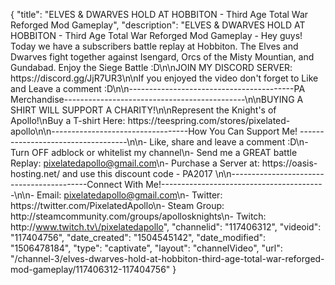 {
    "title": "ELVES & DWARVES HOLD AT HOBBITON - Third Age Total War Reforged Mod Gameplay",
    "description": "ELVES & DWARVES HOLD AT HOBBITON - Third Age Total War Reforged Mod Gameplay - Hey guys! Today we have a subscribers battle replay at Hobbiton. The Elves and Dwarves fight together against Isengard, Orcs of the Misty Mountian, and Gundabad. Enjoy the Siege Battle :D\n\nJOIN MY DISCORD SERVER: https:\/\/discord.gg\/JjR7UR3\n\nIf you enjoyed the video don't forget to Like and Leave a comment :D\n\n-----------------------------------------PA Merchandise---------------------------------------------\n\nBUYING A SHIRT WILL SUPPORT A CHARITY!\n\nRepresent the Knight's of Apollo!\nBuy a T-shirt Here: https:\/\/teespring.com\/stores\/pixelated-apollo\n\n----------------------------------How You Can Support Me! -----------------------------------\n\n- Like, share and leave a comment :D\n- Turn OFF adblock or whitelist my channel\n- Send me a GREAT battle Replay: pixelatedapollo@gmail.com\n- Purchase a Server at: https:\/\/oasis-hosting.net\/ and use this discount code - PA2017 \n\n------------------------------------------Connect With Me!-----------------------------------------\n\n- Email: pixelatedapollo@gmail.com\n- Twitter: https:\/\/twitter.com\/PixelatedApollo\n- Steam Group:  http:\/\/steamcommunity.com\/groups\/apollosknights\n- Twitch: http:\/\/www.twitch.tv\/pixelatedapollo",
    "channelid": "117406312",
    "videoid": "117404756",
    "date_created": "1504545142",
    "date_modified": "1506478184",
    "type": "captivate",
    "layout": "channelVideo",
    "url": "\/channel-3\/elves-dwarves-hold-at-hobbiton-third-age-total-war-reforged-mod-gameplay\/117406312-117404756"
}